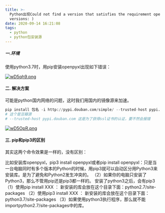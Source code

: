 ```yaml
---
title: >-
  Python出现Could not find a version that satisfies the requirement openpyxl (from
  versions: )
date: 2020-09-14 16:21:08
tags:
  - python
  - python包安装源
---
```

##### 一.环境
使用python3.7时，用pip安装openpyxl出现如下错误：
<!-- more -->
[![wD5qh9.png](https://s1.ax1x.com/2020/09/14/wD5qh9.png)](https://imgchr.com/i/wD5qh9)
#### 二. 解决方案
可能是python国内网络的问题，这时我们用国内的镜像源来加速。
```python
pip install 包名 -i http://pypi.douban.com/simple/ --trusted-host pypi.douban.com
# 这个是豆瓣源
# --trusted-host pypi.douban.com 这是为了获得ssl证书的认证，要不然会报错
```
[![wD5OpR.png](https://s1.ax1x.com/2020/09/14/wD5OpR.png)](https://imgchr.com/i/wD5OpR)
#### 三. pip和pip3的区别
其实这两个命令效果是一样的，没有区别：

比如安装库openpyxl，pip3 install openpyxl或者pip install openpyxl：只是当一台电脑同时有多个版本的Python的时候，用pip3就可以自动区分用Python3来安装库。是为了避免和Python2发生冲突的。
（2）如果你的电脑只安装了Python3，那么不管用pip还是pip3都一样的。
安装了python3之后，会有pip3
（1）使用pip install XXX ：
新安装的库会放在这个目录下面：python2.7/site-packages
（2）使用pip3 install XXX ：
新安装的库会放在这个目录下面：python3.7/site-packages
（3）如果使用python3执行程序，那么就不能importpython2.7/site-packages中的库。
